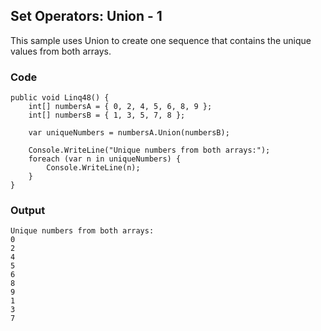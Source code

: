 ## Set Operators: Union - 1 ##

This sample uses Union to create one sequence that contains the unique values from both arrays.

### Code ###

```
public void Linq48() {
    int[] numbersA = { 0, 2, 4, 5, 6, 8, 9 };
    int[] numbersB = { 1, 3, 5, 7, 8 };
    
    var uniqueNumbers = numbersA.Union(numbersB);
    
    Console.WriteLine("Unique numbers from both arrays:");
    foreach (var n in uniqueNumbers) {
        Console.WriteLine(n);
    }
}

```

### Output ###

```
Unique numbers from both arrays:
0
2
4
5
6
8
9
1
3
7
```
